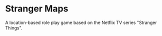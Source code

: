 Stranger Maps
=============

A location-based role play game based on the Netflix TV series "Stranger Things".

